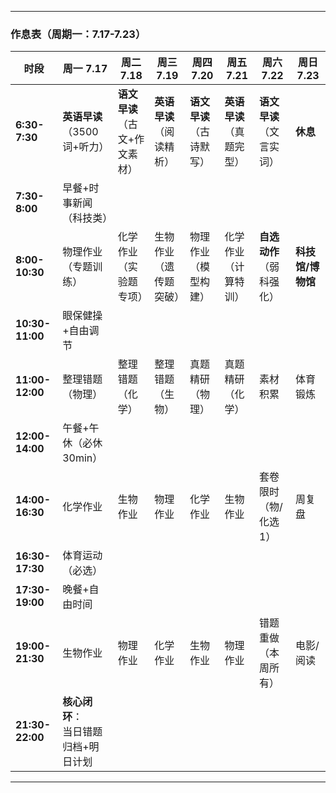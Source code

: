 ---

### **作息表（周期一：7.17-7.23）**
| 时段       | 周一 7.17   | 周二 7.18   | 周三 7.19   | 周四 7.20   | 周五 7.21   | 周六 7.22   | 周日 7.23   |
|------------|------------|------------|------------|------------|------------|------------|------------|
| **6:30-7:30** | **英语早读**<br>（3500词+听力） | **语文早读**<br>（古文+作文素材） | **英语早读**<br>（阅读精析） | **语文早读**<br>（古诗默写） | **英语早读**<br>（真题完型） | **语文早读**<br>（文言实词） | **休息** |
| **7:30-8:00** | 早餐+时事新闻（科技类） |
| **8:00-10:30** | 物理作业<br>（专题训练） | 化学作业<br>（实验题专项） | 生物作业<br>（遗传题突破） | 物理作业<br>（模型构建） | 化学作业<br>（计算特训） | **自选动作**<br>（弱科强化） | **科技馆/博物馆** |
| **10:30-11:00** | 眼保健操+自由调节 |
| **11:00-12:00** | 整理错题<br>（物理） | 整理错题<br>（化学） | 整理错题<br>（生物） | 真题精研<br>（物理） | 真题精研<br>（化学） | 素材积累 | 体育锻炼 |
| **12:00-14:00** | 午餐+午休（必休30min） |
| **14:00-16:30** | 化学作业 | 生物作业 | 物理作业 | 化学作业 | 生物作业 | 套卷限时<br>（物/化选1） | 周复盘 |
| **16:30-17:30** | 体育运动（必选） |
| **17:30-19:00** | 晚餐+自由时间 |
| **19:00-21:30** | 生物作业 | 物理作业 | 化学作业 | 生物作业 | 物理作业 | 错题重做<br>（本周所有） | 电影/阅读 |
| **21:30-22:00** | **核心闭环**：<br>当日错题归档+明日计划 |

---